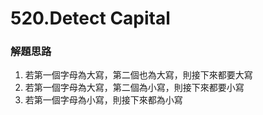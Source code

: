 # 520.Detect Capital
### 解題思路
1. 若第一個字母為大寫，第二個也為大寫，則接下來都要大寫
2. 若第一個字母為大寫，第二個為小寫，則接下來都要小寫
3. 若第一個字母為小寫，則接下來都為小寫
